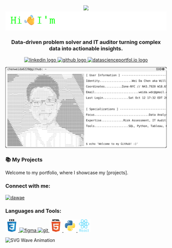 <div align="center">
  <img height="150" src="/Portfolio Items/github-profile gif.gif"  />
  <br>
  <img src="/Portfolio Items/github-typewriter generator gif.gif"  />

  <h3>Data-driven problem solver and IT auditor turning complex data into actionable insights.</h3>

<!-- Dynamic shields.io badges -->
<!-- LinkedIn shields.io badge -->
<a href="http://linkedin.com/in/dawae"><img src="https://img.shields.io/static/v1?message=LinkedIn&logo=linkedin&label=&color=0077B5&logoColor=white&labelColor=&style=for-the-badge" height="25" alt="linkedin logo" /> </a><!-- GitHub shields.io badge --><a href="https://github.com/chenweida6220"><img src="https://img.shields.io/static/v1?message=My%20GitHub%20Projects&logo=github&label=&color=181717&logoColor=white&style=for-the-badge" height="25" alt="github logo" /> </a><!-- datascienceportofol.io shields.io badge --><a href="https://www.datascienceportfol.io/weidawdc"><img src="https://img.shields.io/static/v1?message=DataSciencePortfol.io&logo=google-chrome&label=&color=0A66C2&logoColor=white&style=for-the-badge" height="25" alt="datascienceportfol.io logo" /> </a>

  <picture>
    <source media="(prefers-color-scheme: dark)" srcset="dark-mode_namecard.svg">
    <img alt="light mode (default) namecard svg" src="light-mode_namecard.svg">
  </picture>
</div>

### 📚 My Projects
Welcome to my portfolio, where I showcase my [projects].

<h3 align="left">Connect with me:</h3>
<p align="left">
<a href="https://linkedin.com/in/dawae" target="blank"><img align="center" src="https://raw.githubusercontent.com/rahuldkjain/github-profile-readme-generator/master/src/images/icons/Social/linked-in-alt.svg" alt="dawae" height="30" width="40" /></a>
</p>

<h3 align="left">Languages and Tools:</h3>
<p align="left"> <a href="https://www.w3schools.com/css/" target="_blank" rel="noreferrer"> <img src="https://raw.githubusercontent.com/devicons/devicon/master/icons/css3/css3-original-wordmark.svg" alt="css3" width="40" height="40"/> </a> <a href="https://www.figma.com/" target="_blank" rel="noreferrer"> <img src="https://www.vectorlogo.zone/logos/figma/figma-icon.svg" alt="figma" width="40" height="40"/> </a> <a href="https://git-scm.com/" target="_blank" rel="noreferrer"> <img src="https://www.vectorlogo.zone/logos/git-scm/git-scm-icon.svg" alt="git" width="40" height="40"/> </a> <a href="https://www.w3.org/html/" target="_blank" rel="noreferrer"> <img src="https://raw.githubusercontent.com/devicons/devicon/master/icons/html5/html5-original-wordmark.svg" alt="html5" width="40" height="40"/> </a> <a href="https://www.python.org" target="_blank" rel="noreferrer"> <img src="https://raw.githubusercontent.com/devicons/devicon/master/icons/python/python-original.svg" alt="python" width="40" height="40"/> </a> <a href="https://reactjs.org/" target="_blank" rel="noreferrer"> <img src="https://raw.githubusercontent.com/devicons/devicon/master/icons/react/react-original-wordmark.svg" alt="react" width="40" height="40"/> </a> </p>

<!-- SVG Wave Animation -->
<img src="https://raw.githubusercontent.com/chenweida6220/chenweida6220/Portfolio Items/svg-wave-animation.svg" alt="SVG Wave Animation">

